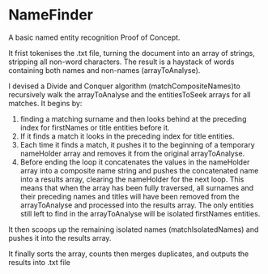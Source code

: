 # NameFinder
A basic named entity recognition Proof of Concept.

It frist tokenises the .txt file, turning the document into an array of strings, stripping all non-word characters. The result is a haystack of words containing both names and non-names (arrayToAnalyse).

I devised a Divide and Conquer algorithm (matchCompositeNames)to recursively walk the arrayToAnalyse and the entitiesToSeek arrays for all matches.
 It begins by:
 1) finding a matching surname and then looks behind at the preceding index for firstNames or title entities before it.
 2) If it finds a match it looks in the preceding index for title entities.
 3) Each time it finds a match, it pushes it to the beginning of a temporary nameHolder array and removes it from the original arrayToAnalyse.
 4) Before ending the loop it concatenates the values in the nameHolder array into a composite name string and pushes the concatenated name into a results array, clearing the nameHolder for the next loop.
 This means that when the array has been fully traversed, all surnames and their preceding names and titles will have been removed from the arrayToAnalyse and processed into the results array. The only entities still left to find in the arrayToAnalyse will be isolated firstNames entities.
 
 It then scoops up the remaining isolated names (matchIsolatedNames) and pushes it into the results array.
 
 It finally sorts the array, counts then merges duplicates, and outputs the results into .txt file
 

